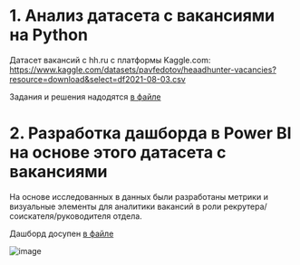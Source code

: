 # 1. Анализ датасета с вакансиями на Python

Датасет вакансий с hh.ru с платформы Kaggle.com: https://www.kaggle.com/datasets/pavfedotov/heaadhunter-vacancies?resource=download&select=df2021-08-03.csv


Задания и решения надодятся [в файле](01_Сборка_датасетов_Bioinformatics_+_ML_petproject_.ipynb)


 # 2. Разработка дашборда в Power BI на основе этого датасета с вакансиями

На основе исследованных в данных были разработаны метрики и визуальные элементы для аналитики вакансий в роли рекрутера/соискателя/руководителя 
отдела. 

Дашборд досупен [в файле](01_Сборка_датасетов_Bioinformatics_+_ML_petproject_.ipynb)

![image](https://github.com/user-attachments/assets/67d4ac9e-965c-4d77-86f8-62aa72118815)

